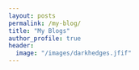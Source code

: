 ```yaml
---
layout: posts
permalink: /my-blog/
title: "My Blogs"
author_profile: true
header:
  image: "/images/darkhedges.jfif"
---
```

